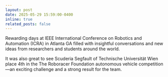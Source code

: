 ```yaml
---
layout: post
date: 2025-05-29 15:59:00-0400
inline: true
related_posts: false
---
```


Rewarding days at IEEE International Conference on Robotics and Automation (ICRA) in Atlanta GA filled with insightful conversations and new ideas from researchers and students around the world.

It was also great to see Scuderia Segfault of Technische Universität Wien place 4th in the The Roboracer Foundation autonomous vehicle competition—an exciting challenge and a strong result for the team.